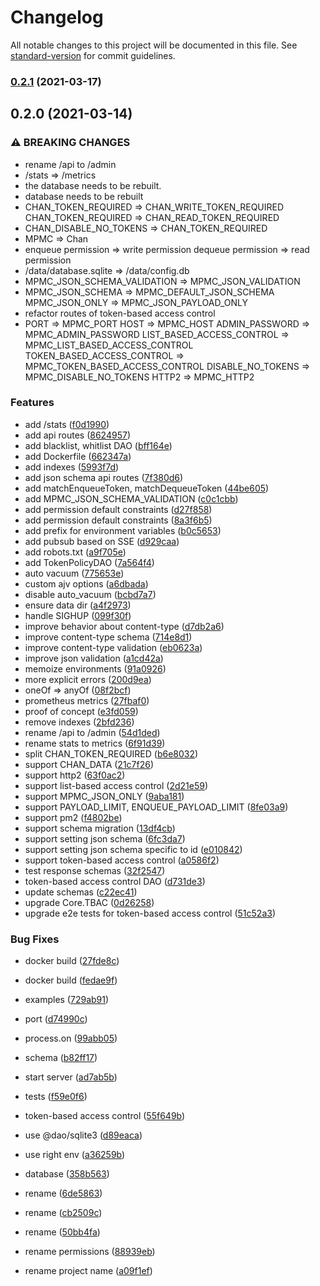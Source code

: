 # Changelog

All notable changes to this project will be documented in this file. See [standard-version](https://github.com/conventional-changelog/standard-version) for commit guidelines.

### [0.2.1](https://github.com/BlackGlory/chan/compare/v0.2.0...v0.2.1) (2021-03-17)

## 0.2.0 (2021-03-14)


### ⚠ BREAKING CHANGES

* rename /api to /admin
* /stats => /metrics
* the database needs to be rebuilt.
* database needs to be rebuilt
* CHAN_TOKEN_REQUIRED => CHAN_WRITE_TOKEN_REQUIRED
CHAN_TOKEN_REQUIRED => CHAN_READ_TOKEN_REQUIRED
* CHAN_DISABLE_NO_TOKENS => CHAN_TOKEN_REQUIRED
* MPMC => Chan
* enqueue permission => write permission
dequeue permission => read permission
* /data/database.sqlite => /data/config.db
* MPMC_JSON_SCHEMA_VALIDATION => MPMC_JSON_VALIDATION
* MPMC_JSON_SCHEMA => MPMC_DEFAULT_JSON_SCHEMA
MPMC_JSON_ONLY => MPMC_JSON_PAYLOAD_ONLY
* refactor routes of token-based access control
* PORT => MPMC_PORT
HOST => MPMC_HOST
ADMIN_PASSWORD => MPMC_ADMIN_PASSWORD
LIST_BASED_ACCESS_CONTROL => MPMC_LIST_BASED_ACCESS_CONTROL
TOKEN_BASED_ACCESS_CONTROL => MPMC_TOKEN_BASED_ACCESS_CONTROL
DISABLE_NO_TOKENS => MPMC_DISABLE_NO_TOKENS
HTTP2 => MPMC_HTTP2

### Features

* add /stats ([f0d1990](https://github.com/BlackGlory/chan/commit/f0d19903ffe2f0eecb6c43955561427906c36127))
* add api routes ([8624957](https://github.com/BlackGlory/chan/commit/862495773e17b9ca3bcf1391dafab5b1c3445793))
* add blacklist, whitlist DAO ([bff164e](https://github.com/BlackGlory/chan/commit/bff164ee79a933a4cb2891c7bbeae3e9b5e8fe2e))
* add Dockerfile ([662347a](https://github.com/BlackGlory/chan/commit/662347a304f95c588a27d965cc753bd4f746a9ec))
* add indexes ([5993f7d](https://github.com/BlackGlory/chan/commit/5993f7d305a1f9fda11bb476a0e1f24d398cbd9e))
* add json schema api routes ([7f380d6](https://github.com/BlackGlory/chan/commit/7f380d60f36ab94ad0d946917dd442765fa8ce68))
* add matchEnqueueToken, matchDequeueToken ([44be605](https://github.com/BlackGlory/chan/commit/44be605c1b0f27542ad2693f0e5b93248588f96c))
* add MPMC_JSON_SCHEMA_VALIDATION ([c0c1cbb](https://github.com/BlackGlory/chan/commit/c0c1cbb9c0b5d820e2efd0b0d54d7a104f4195ed))
* add permission default constraints ([d27f858](https://github.com/BlackGlory/chan/commit/d27f8583b193dae078b99b6137080c666c4a4527))
* add permission default constraints ([8a3f6b5](https://github.com/BlackGlory/chan/commit/8a3f6b5a2bcd7af980a68bb4d25c5856adb52d6b))
* add prefix for environment variables ([b0c5653](https://github.com/BlackGlory/chan/commit/b0c565319506038679f85f7bd54d7c9ec5149b57))
* add pubsub based on SSE ([d929caa](https://github.com/BlackGlory/chan/commit/d929caa1677286c0d04d0c6813e40199cde63eb6))
* add robots.txt ([a9f705e](https://github.com/BlackGlory/chan/commit/a9f705e82a32b990f7d95b43e882d3983e5b21eb))
* add TokenPolicyDAO ([7a564f4](https://github.com/BlackGlory/chan/commit/7a564f4fb2ca1ec7959e2153d9099a05356b51ab))
* auto vacuum ([775653e](https://github.com/BlackGlory/chan/commit/775653e9b91583fee0d1cad8b3810be5923f1aad))
* custom ajv options ([a6dbada](https://github.com/BlackGlory/chan/commit/a6dbadac9adf55ba58652c421bdbbf33d99c4156))
* disable auto_vacuum ([bcbd7a7](https://github.com/BlackGlory/chan/commit/bcbd7a76b194a846e4b1bcc3eafc7ddeedf7f900))
* ensure data dir ([a4f2973](https://github.com/BlackGlory/chan/commit/a4f2973ec69b74902c4f82a431af89504b1114ef))
* handle SIGHUP ([099f30f](https://github.com/BlackGlory/chan/commit/099f30fed6de7473befaf8865acfc09851dea02c))
* improve behavior about content-type ([d7db2a6](https://github.com/BlackGlory/chan/commit/d7db2a698eb3006d83917a56f6b02e948d599bb3))
* improve content-type schema ([714e8d1](https://github.com/BlackGlory/chan/commit/714e8d1d73baec050ecaf64fba3f821f0bcae737))
* improve content-type validation ([eb0623a](https://github.com/BlackGlory/chan/commit/eb0623a5ef5b432c0fb199a3a33ae4203ecc2ebd))
* improve json validation ([a1cd42a](https://github.com/BlackGlory/chan/commit/a1cd42ae47bcd40ea8cd932e29e22fa76fa5fdd6))
* memoize environments ([91a0926](https://github.com/BlackGlory/chan/commit/91a092613e0a2df801bed195c3c718e1dfbacf65))
* more explicit errors ([200d9ea](https://github.com/BlackGlory/chan/commit/200d9eaaca84ba740d20e24de3906b745251d4c1))
* oneOf => anyOf ([08f2bcf](https://github.com/BlackGlory/chan/commit/08f2bcfbe0c17851d41bda5ac43e38df70114a0a))
* prometheus metrics ([27fbaf0](https://github.com/BlackGlory/chan/commit/27fbaf0ba3b512c565dcf9cb09a2f57bc679cb34))
* proof of concept ([e3fd059](https://github.com/BlackGlory/chan/commit/e3fd059d7391ef7b76f49b35515cab4ffbbb1332))
* remove indexes ([2bfd236](https://github.com/BlackGlory/chan/commit/2bfd2369e8ff1157bc63a7732115e3bc390d0681))
* rename /api to /admin ([54d1ded](https://github.com/BlackGlory/chan/commit/54d1ded967431b84dbe157eda9b0df151c994d6d))
* rename stats to metrics ([6f91d39](https://github.com/BlackGlory/chan/commit/6f91d394af599cc3a1c1601577f33c5cd5ac4ddb))
* split CHAN_TOKEN_REQUIRED ([b6e8032](https://github.com/BlackGlory/chan/commit/b6e8032157dd66c49e7e65988c09ac4cc8983acb))
* support CHAN_DATA ([21c7f26](https://github.com/BlackGlory/chan/commit/21c7f2633196bfb2e8549c38404f7791fa715177))
* support http2 ([63f0ac2](https://github.com/BlackGlory/chan/commit/63f0ac255d15aaa010953b78dc849b004706854d))
* support list-based access control ([2d21e59](https://github.com/BlackGlory/chan/commit/2d21e597d57b4967f58802f9fbfa4128a3c700bc))
* support MPMC_JSON_ONLY ([9aba181](https://github.com/BlackGlory/chan/commit/9aba1819b3aa618926899adb633fb668e6a52c2b))
* support PAYLOAD_LIMIT, ENQUEUE_PAYLOAD_LIMIT ([8fe03a9](https://github.com/BlackGlory/chan/commit/8fe03a96b0c131d1988b8d25b0f1cb0809d2e2df))
* support pm2 ([f4802be](https://github.com/BlackGlory/chan/commit/f4802beeedfd9180e3269199b79fc4b8e0c1e96d))
* support schema migration ([13df4cb](https://github.com/BlackGlory/chan/commit/13df4cb05365c1823601e110447e832c7520443e))
* support setting json schema ([6fc3da7](https://github.com/BlackGlory/chan/commit/6fc3da7fbebf05b5279d2439a50699f40da1ff27))
* support setting json schema specific to id ([e010842](https://github.com/BlackGlory/chan/commit/e01084244c43297d19d7e75b719e75f7c58c564f))
* support token-based access control ([a0586f2](https://github.com/BlackGlory/chan/commit/a0586f2860eb75826ce1d3133c2b1ca9477e349e))
* test response schemas ([32f2547](https://github.com/BlackGlory/chan/commit/32f254769780b9976144aa3a425c0cd4e77aa22f))
* token-based access control DAO ([d731de3](https://github.com/BlackGlory/chan/commit/d731de32d135bcffa8c4cf87f8af5625022eb42c))
* update schemas ([c22ec41](https://github.com/BlackGlory/chan/commit/c22ec41852c1135210d3550ed587d80abd9634af))
* upgrade Core.TBAC ([0d26258](https://github.com/BlackGlory/chan/commit/0d26258ecc26613f41fd73cb0aead63b99df54c1))
* upgrade e2e tests for token-based access control ([51c52a3](https://github.com/BlackGlory/chan/commit/51c52a37a9317e07c5e85ca1ab971e5602d8d2d9))


### Bug Fixes

* docker build ([27fde8c](https://github.com/BlackGlory/chan/commit/27fde8cb912edc869e47076199ea0a2f8f622cb0))
* docker build ([fedae9f](https://github.com/BlackGlory/chan/commit/fedae9f7118e8bfb96e318cc626220228bfa3fe1))
* examples ([729ab91](https://github.com/BlackGlory/chan/commit/729ab914f808c3c2e22741b1bd8503f788efe3ce))
* port ([d74990c](https://github.com/BlackGlory/chan/commit/d74990c0ac8c2837f211f3cb07eb6a3398a40591))
* process.on ([99abb05](https://github.com/BlackGlory/chan/commit/99abb056ae7f21f85c6571773560264bf1ad2b86))
* schema ([b82ff17](https://github.com/BlackGlory/chan/commit/b82ff171d55f35c041627625cddf7bc10fe6a3cb))
* start server ([ad7ab5b](https://github.com/BlackGlory/chan/commit/ad7ab5b2a5be84029929dfb15e1c8bebe33a3d48))
* tests ([f59e0f6](https://github.com/BlackGlory/chan/commit/f59e0f67966966451d2b13d63b79a4dddc75f17e))
* token-based access control ([55f649b](https://github.com/BlackGlory/chan/commit/55f649b61cbbba63610cda6ca1d3b75501c51cdb))
* use @dao/sqlite3 ([d89eaca](https://github.com/BlackGlory/chan/commit/d89eacad9f9acf6235793880741a888f851908a3))
* use right env ([a36259b](https://github.com/BlackGlory/chan/commit/a36259bf8a876bdf1fb5ee21b18996a73ebdbf6c))


* database ([358b563](https://github.com/BlackGlory/chan/commit/358b563d30a7b42b630ef46d16de7834e93a968a))
* rename ([6de5863](https://github.com/BlackGlory/chan/commit/6de5863146f3372bd3fadb4eb4ec657d71d8665f))
* rename ([cb2509c](https://github.com/BlackGlory/chan/commit/cb2509ca3c0d9de1685e694b16133fd15b4b2b2a))
* rename ([50bb4fa](https://github.com/BlackGlory/chan/commit/50bb4fac002a572a3ba27b18c04e74c96a18f00d))
* rename permissions ([88939eb](https://github.com/BlackGlory/chan/commit/88939ebe7d42e75094d8aacd26f4b4b4cdf410fd))
* rename project name ([a09f1ef](https://github.com/BlackGlory/chan/commit/a09f1efd30be5c7b5a282abedea8571bfc5e7f53))
